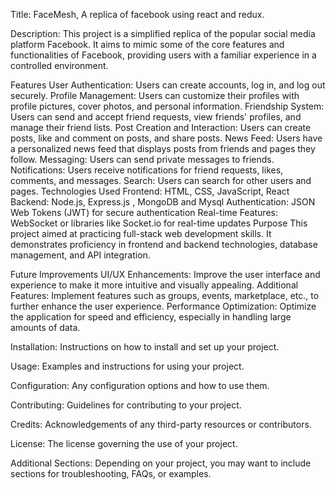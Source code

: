 Title: FaceMesh, A replica of facebook using react and redux.

Description: This project is a simplified replica of the popular social media platform Facebook. It aims to mimic some of the core features and functionalities of Facebook, providing users with a familiar experience in a controlled environment.

Features
User Authentication: Users can create accounts, log in, and log out securely.
Profile Management: Users can customize their profiles with profile pictures, cover photos, and personal information.
Friendship System: Users can send and accept friend requests, view friends' profiles, and manage their friend lists.
Post Creation and Interaction: Users can create posts, like and comment on posts, and share posts.
News Feed: Users have a personalized news feed that displays posts from friends and pages they follow.
Messaging: Users can send private messages to friends.
Notifications: Users receive notifications for friend requests, likes, comments, and messages.
Search: Users can search for other users and pages.
Technologies Used
Frontend: HTML, CSS, JavaScript, React
Backend: Node.js, Express.js , MongoDB and Mysql
Authentication: JSON Web Tokens (JWT) for secure authentication
Real-time Features: WebSocket or libraries like Socket.io for real-time updates
Purpose
This project aimed at practicing full-stack web development skills. It demonstrates proficiency in frontend and backend technologies, database management, and API integration.

Future Improvements
UI/UX Enhancements: Improve the user interface and experience to make it more intuitive and visually appealing.
Additional Features: Implement features such as groups, events, marketplace, etc., to further enhance the user experience.
Performance Optimization: Optimize the application for speed and efficiency, especially in handling large amounts of data.

Installation: Instructions on how to install and set up your project.

Usage: Examples and instructions for using your project.

Configuration: Any configuration options and how to use them.

Contributing: Guidelines for contributing to your project.

Credits: Acknowledgements of any third-party resources or contributors.

License: The license governing the use of your project.

Additional Sections: Depending on your project, you may want to include sections for troubleshooting, FAQs, or examples.